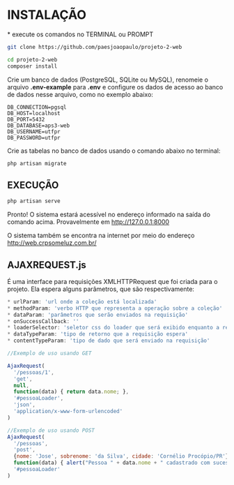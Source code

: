 # INSTALAÇÃO

\* execute os comandos no TERMINAL ou PROMPT

```sh
git clone https://github.com/paesjoaopaulo/projeto-2-web
```

```sh
cd projeto-2-web
composer install
```

Crie um banco de dados (PostgreSQL, SQLite ou MySQL), renomeie o arquivo **.env-example** para **.env** e configure os dados de acesso ao banco de dados nesse arquivo, como no exemplo abaixo:
```
DB_CONNECTION=pgsql
DB_HOST=localhost
DB_PORT=5432
DB_DATABASE=aps3-web
DB_USERNAME=utfpr
DB_PASSWORD=utfpr
```

Crie as tabelas no banco de dados usando o comando abaixo no terminal:
```sh
php artisan migrate
```

## EXECUÇÃO

```sh
php artisan serve
```

Pronto! O sistema estará acessível no endereço informado na saída do comando acima. Provavelmente em http://127.0.0.1:8000

O sistema também se encontra na internet por meio do endereço http://web.crpsomeluz.com.br/



## AJAXREQUEST.js
É uma interface para requisições XMLHTTPRequest que foi criada para o projeto. Ela espera alguns parâmetros, que são respectivamente:

```js
* urlParam: 'url onde a coleção está localizada'
* methodParam: 'verbo HTTP que representa a operação sobre a coleção'
* dataParam: 'parâmetros que serão enviados na requisição'
* onSuccessCallback: ''
* loaderSelector: 'seletor css do loader que será exibido enquanto a requisição acontece'
* dataTypeParam: 'tipo de retorno que a requisição espera'
* contentTypeParam: 'tipo de dado que será enviado na requisição'

//Exemplo de uso usando GET

AjaxRequest(
  '/pessoas/1',
  'get',
  null,
  function(data) { return data.nome; },
  '#pessoaLoader',
  'json',
  'application/x-www-form-urlencoded'
)

//Exemplo de uso usando POST
AjaxRequest(
  '/pessoas',
  'post',
  {nome: 'Jose', sobrenome: 'da Silva', cidade: 'Cornélio Procópio/PR'},
  function(data) { alert("Pessoa " + data.nome + " cadastrado com sucesso!"); },
  '#pessoaLoader'
)


```
